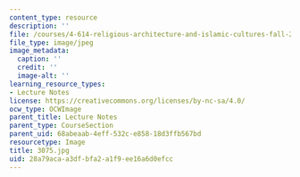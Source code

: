 ```yaml
---
content_type: resource
description: ''
file: /courses/4-614-religious-architecture-and-islamic-cultures-fall-2002/28a79acaa3dfbfa2a1f9ee16a6d0efcc_3075.jpg
file_type: image/jpeg
image_metadata:
  caption: ''
  credit: ''
  image-alt: ''
learning_resource_types:
- Lecture Notes
license: https://creativecommons.org/licenses/by-nc-sa/4.0/
ocw_type: OCWImage
parent_title: Lecture Notes
parent_type: CourseSection
parent_uid: 68abeaab-4eff-532c-e858-18d3ffb567bd
resourcetype: Image
title: 3075.jpg
uid: 28a79aca-a3df-bfa2-a1f9-ee16a6d0efcc
---
```

